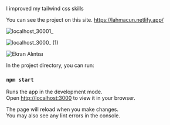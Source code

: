 I improved my tailwind css skills 

You can see the project on this site. https://lahmacun.netlify.app/
 
![localhost_30001_](https://user-images.githubusercontent.com/104231936/236646510-ce3944c5-5e1b-4ffd-9ab2-4a64f362f1f7.png)



![localhost_3000_ (1)](https://user-images.githubusercontent.com/104231936/236646329-4a3a42bd-101b-4fdc-b10f-c7cae92c4544.png)

![Ekran Alıntısı](https://user-images.githubusercontent.com/104231936/236646553-909a6e88-dc40-4a83-9df7-145e373f4c94.PNG)

In the project directory, you can run:

### `npm start`

Runs the app in the development mode.\
Open [http://localhost:3000](http://localhost:3000) to view it in your browser.

The page will reload when you make changes.\
You may also see any lint errors in the console.

